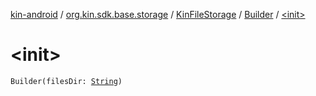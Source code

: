 [kin-android](../../../index.md) / [org.kin.sdk.base.storage](../../index.md) / [KinFileStorage](../index.md) / [Builder](index.md) / [&lt;init&gt;](./-init-.md)

# &lt;init&gt;

`Builder(filesDir: `[`String`](https://kotlinlang.org/api/latest/jvm/stdlib/kotlin/-string/index.html)`)`